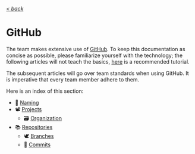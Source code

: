 [*< back*](../README.md)

# GitHub

The team makes extensive use of [GitHub](https://github.com/). To keep this documentation as concise as possible, please familiarize yourself with the technology; the following articles will not teach the basics, [here](https://youtu.be/RGOj5yH7evk?si=4elo7BeStNlV3B8T) is a recommended tutorial.

The subsequent articles will go over team standards when using GitHub. It is imperative that every team member adhere to them.

Here is an index of this section:

- 📛 [Naming](GITHUB_NAMING.md)
- 📽️ [Projects](GITHUB_PROJECTS.md)
  - 🗃 [Organization](GITHUB_PROJECTS.md#Organization)
- 📚 [Repositories](GITHUB_REPOSITORIES.md)
  - 🕊 [Branches](GITHUB_REPOSITORIES.md#Branches)
  - 🦀 [Commits](GITHUB_REPOSITORIES.md#Commits)